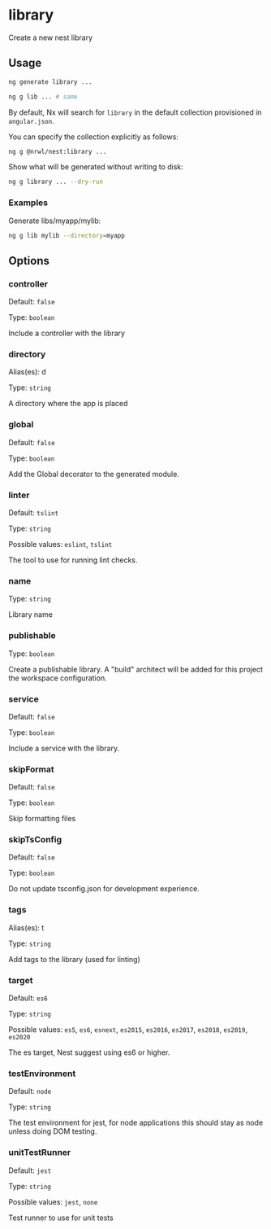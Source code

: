 # library

Create a new nest library

## Usage

```bash
ng generate library ...
```

```bash
ng g lib ... # same
```

By default, Nx will search for `library` in the default collection provisioned in `angular.json`.

You can specify the collection explicitly as follows:

```bash
ng g @nrwl/nest:library ...
```

Show what will be generated without writing to disk:

```bash
ng g library ... --dry-run
```

### Examples

Generate libs/myapp/mylib:

```bash
ng g lib mylib --directory=myapp
```

## Options

### controller

Default: `false`

Type: `boolean`

Include a controller with the library

### directory

Alias(es): d

Type: `string`

A directory where the app is placed

### global

Default: `false`

Type: `boolean`

Add the Global decorator to the generated module.

### linter

Default: `tslint`

Type: `string`

Possible values: `eslint`, `tslint`

The tool to use for running lint checks.

### name

Type: `string`

Library name

### publishable

Type: `boolean`

Create a publishable library. A "build" architect will be added for this project the workspace configuration.

### service

Default: `false`

Type: `boolean`

Include a service with the library.

### skipFormat

Default: `false`

Type: `boolean`

Skip formatting files

### skipTsConfig

Default: `false`

Type: `boolean`

Do not update tsconfig.json for development experience.

### tags

Alias(es): t

Type: `string`

Add tags to the library (used for linting)

### target

Default: `es6`

Type: `string`

Possible values: `es5`, `es6`, `esnext`, `es2015`, `es2016`, `es2017`, `es2018`, `es2019`, `es2020`

The es target, Nest suggest using es6 or higher.

### testEnvironment

Default: `node`

Type: `string`

The test environment for jest, for node applications this should stay as node unless doing DOM testing.

### unitTestRunner

Default: `jest`

Type: `string`

Possible values: `jest`, `none`

Test runner to use for unit tests
